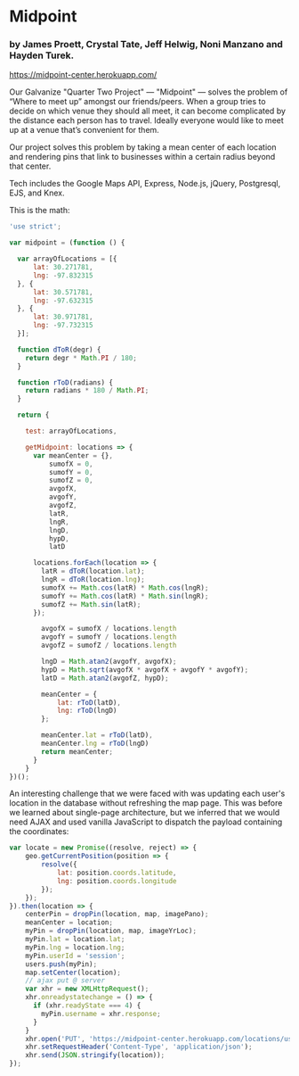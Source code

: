 <!--

<div id="readme" class="readme blob instapaper_body">
  <article class="markdown-body entry-content" itemprop="text"><h1><a id="user-content-sprintr" class="anchor" href="#sprintr" aria-hidden="true"><svg aria-hidden="true" class="octicon octicon-link" height="16" version="1.1" viewBox="0 0 16 16" width="16"><path fill-rule="evenodd" d="M4 9h1v1H4c-1.5 0-3-1.69-3-3.5S2.55 3 4 3h4c1.45 0 3 1.69 3 3.5 0 1.41-.91 2.72-2 3.25V8.59c.58-.45 1-1.27 1-2.09C10 5.22 8.98 4 8 4H4c-.98 0-2 1.22-2 2.5S3 9 4 9zm9-3h-1v1h1c1 0 2 1.22 2 2.5S13.98 12 13 12H9c-.98 0-2-1.22-2-2.5 0-.83.42-1.64 1-2.09V6.25c-1.09.53-2 1.84-2 3.25C6 11.31 7.55 13 9 13h4c1.45 0 3-1.69 3-3.5S14.5 6 13 6z"></path></svg></a>Midpoint</h1> -->
  
# Midpoint

### by James Proett, Crystal Tate, Jeff Helwig, Noni Manzano and Hayden Turek.
https://midpoint-center.herokuapp.com/


Our Galvanize "Quarter Two Project" — "Midpoint" — solves the problem of “Where to meet up” amongst our friends/peers. When a group tries to decide on which venue they should all meet, it can become complicated by the distance each person has to travel.  Ideally everyone would like to meet up at a venue that’s convenient for them.

Our project solves this problem by taking a mean center of each location and rendering pins that link to businesses within a certain radius beyond that center.

Tech includes the Google Maps API, Express, Node.js, jQuery, Postgresql, EJS, and Knex.

This is the math:

```javascript
'use strict';

var midpoint = (function () {

  var arrayOfLocations = [{
      lat: 30.271781,
      lng: -97.832315
  }, {
      lat: 30.571781,
      lng: -97.632315
  }, {
      lat: 30.971781,
      lng: -97.732315
  }];

  function dToR(degr) {
    return degr * Math.PI / 180;
  }

  function rToD(radians) {
    return radians * 180 / Math.PI;
  }

  return {

    test: arrayOfLocations,

    getMidpoint: locations => {
      var meanCenter = {},
          sumofX = 0,
          sumofY = 0,
          sumofZ = 0,
          avgofX,
          avgofY,
          avgofZ,
          latR,
          lngR,
          lngD,
          hypD,
          latD

      locations.forEach(location => {
        latR = dToR(location.lat);
        lngR = dToR(location.lng);
        sumofX += Math.cos(latR) * Math.cos(lngR);
        sumofY += Math.cos(latR) * Math.sin(lngR);
        sumofZ += Math.sin(latR);
      });

        avgofX = sumofX / locations.length
        avgofY = sumofY / locations.length
        avgofZ = sumofZ / locations.length

        lngD = Math.atan2(avgofY, avgofX);
        hypD = Math.sqrt(avgofX * avgofX + avgofY * avgofY);
        latD = Math.atan2(avgofZ, hypD);

        meanCenter = {
            lat: rToD(latD),
            lng: rToD(lngD)
        };

        meanCenter.lat = rToD(latD),
        meanCenter.lng = rToD(lngD)
        return meanCenter;
      }
    }
})();
```
An interesting challenge that we were faced with was updating each user's location in the database without refreshing the map page. This was before we learned about single-page architecture, but we inferred that we would need AJAX and used vanilla JavaScript to dispatch the payload containing the coordinates:

```javascript
var locate = new Promise((resolve, reject) => {
    geo.getCurrentPosition(position => {
        resolve({
            lat: position.coords.latitude,
            lng: position.coords.longitude
        });
    });
}).then(location => {
    centerPin = dropPin(location, map, imagePano);
    meanCenter = location;
    myPin = dropPin(location, map, imageYrLoc);
    myPin.lat = location.lat;
    myPin.lng = location.lng;
    myPin.userId = 'session';
    users.push(myPin);
    map.setCenter(location);
    // ajax put @ server
    var xhr = new XMLHttpRequest();
    xhr.onreadystatechange = () => {
      if (xhr.readyState === 4) {
        myPin.username = xhr.response;
      }
    }
    xhr.open('PUT', 'https://midpoint-center.herokuapp.com/locations/users');
    xhr.setRequestHeader('Content-Type', 'application/json');
    xhr.send(JSON.stringify(location));
});
```
